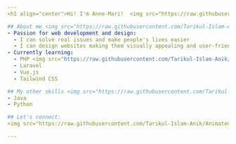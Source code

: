 ```yaml
---
<h1 align="center">Hi! I'm Anne-Mari!  <img src="https://raw.githubusercontent.com/Tarikul-Islam-Anik/Animated-Fluent-Emojis/master/Emojis/Hand%20gestures/Waving%20Hand%20Light%20Skin%20Tone.png" alt="Waving Hand Light Skin Tone" width="40" height="40" /></h1>

## About me <img src="https://raw.githubusercontent.com/Tarikul-Islam-Anik/Animated-Fluent-Emojis/master/Emojis/People/Woman%20Technologist.png" alt="Woman Technologist" width="30" height="30" />:
- Passion for web development and design:
  - I can solve real issues and make people's lives easier
  - I can design websites making them visually appealing and user-friendly (UX)
- Currently learning:
  - PHP <img src="https://raw.githubusercontent.com/Tarikul-Islam-Anik/Animated-Fluent-Emojis/master/Emojis/Animals/Elephant.png" alt="Elephant" width="25" height="25" alt="Hot Beverage" width="25" height="25" />
  - Laravel
  - Vue.js
  - Tailwind CSS      

## My other skills <img src="https://raw.githubusercontent.com/Tarikul-Islam-Anik/Animated-Fluent-Emojis/master/Emojis/Objects/Laptop.png" alt="Laptop" width="30" height="30" />:
- Java
- Python

## Let's connect:
<img src="https://raw.githubusercontent.com/Tarikul-Islam-Anik/Animated-Fluent-Emojis/master/Emojis/Travel%20and%20places/Globe%20with%20Meridians.png" alt="Globe with Meridians" width="25" height="25" /> [LinkedIn](https://www.linkedin.com/in/anne-mari-velling)

---
```

